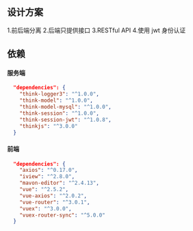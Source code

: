 ## 设计方案 

1.前后端分离
2.后端只提供接口
3.RESTful API
4.使用 jwt 身份认证


## 依赖 

#### 服务端 

```json
  "dependencies": {
    "think-logger3": "^1.0.0",
    "think-model": "^1.0.0",
    "think-model-mysql": "^1.0.0",
    "think-session": "^1.0.0",
    "think-session-jwt": "^1.0.8",
    "thinkjs": "^3.0.0"
  }
```
#### 前端 

```json
  "dependencies": {
    "axios": "^0.17.0",
    "iview": "^2.8.0",
    "mavon-editor": "^2.4.13",
    "vue": "^2.5.2",
    "vue-axios": "^2.0.2",
    "vue-router": "^3.0.1",
    "vuex": "^3.0.0",
    "vuex-router-sync": "^5.0.0"
  }
```